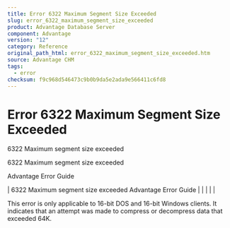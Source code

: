 ```yaml
---
title: Error 6322 Maximum Segment Size Exceeded
slug: error_6322_maximum_segment_size_exceeded
product: Advantage Database Server
component: Advantage
version: "12"
category: Reference
original_path_html: error_6322_maximum_segment_size_exceeded.htm
source: Advantage CHM
tags:
  - error
checksum: f9c968d546473c9b0b9da5e2ada9e566411c6fd8
---
```


# Error 6322 Maximum Segment Size Exceeded

6322 Maximum segment size exceeded

6322 Maximum segment size exceeded

Advantage Error Guide

| 6322 Maximum segment size exceeded  Advantage Error Guide |  |  |  |  |

This error is only applicable to 16-bit DOS and 16-bit Windows clients. It indicates that an attempt was made to compress or decompress data that exceeded 64K.
